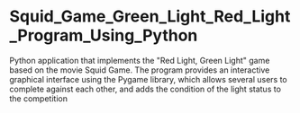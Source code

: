 # Squid_Game_Green_Light_Red_Light_Program_Using_Python
Python application that implements the "Red Light, Green Light" game based on the movie Squid Game. The program provides an interactive graphical interface using the Pygame library, which allows several users to complete against each other, and adds the condition of the light status to the competition

